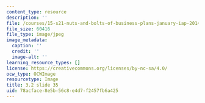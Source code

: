 ```yaml
---
content_type: resource
description: ''
file: /courses/15-s21-nuts-and-bolts-of-business-plans-january-iap-2014/78acface8e5b56c8e4d7f2457fb6a425_Slide35.JPG
file_size: 60416
file_type: image/jpeg
image_metadata:
  caption: ''
  credit: ''
  image-alt: ''
learning_resource_types: []
license: https://creativecommons.org/licenses/by-nc-sa/4.0/
ocw_type: OCWImage
resourcetype: Image
title: 3.2 slide 35
uid: 78acface-8e5b-56c8-e4d7-f2457fb6a425
---
```

